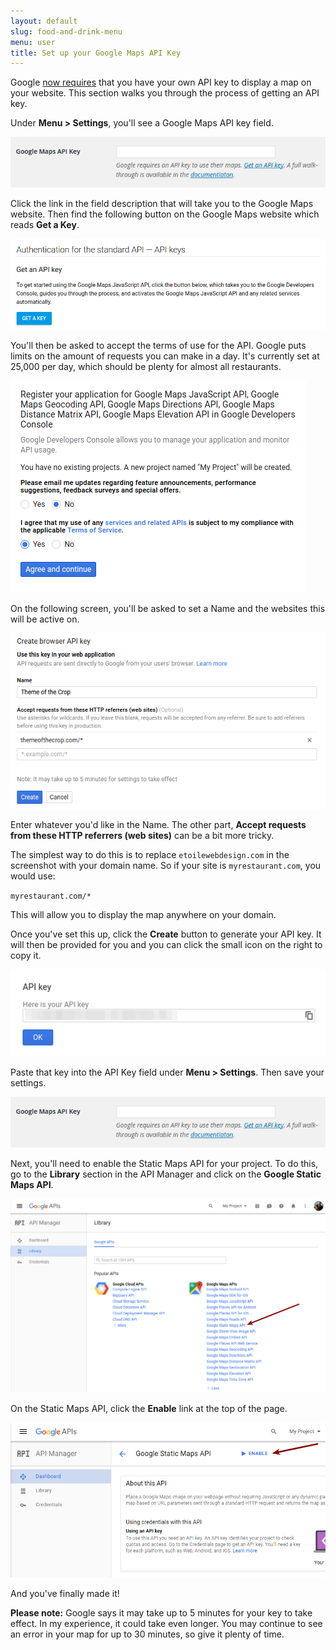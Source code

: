 ```yaml
---
layout: default
slug: food-and-drink-menu
menu: user
title: Set up your Google Maps API Key
---
```

Google [now requires](https://googlegeodevelopers.blogspot.co.uk/2016/06/building-for-scale-updates-to-google.html) that you have your own API key to display a map on your website. This section walks you through the process of getting an API key.

Under **Menu > Settings**, you'll see a Google Maps API key field.

![Screenshot of the API Key field in the plugin settings](/img/google-maps-api-key/gmaps-key-enter-key.png)

Click the link in the field description that will take you to the Google Maps website. Then find the following button on the Google Maps website which reads **Get a Key**.

![Screenshot of the Get Key button on Google Maps' website](/img/google-maps-api-key/gmaps-key-get-key.png)

You'll then be asked to accept the terms of use for the API. Google puts limits on the amount of requests you can make in a day. It's currently set at 25,000 per day, which should be plenty for almost all restaurants.

![Screenshot of the form to accept terms on Google Maps' website](/img/google-maps-api-key/gmaps-key-accept-terms.png)

On the following screen, you'll be asked to set a Name and the websites this will be active on.

![Screenshot of the form to enter domain details on Google Maps' website](/img/google-maps-api-key/gmaps-key-enter-domain.png)

Enter whatever you'd like in the Name. The other part, **Accept requests from these HTTP referrers (web sites)** can be a bit more tricky.

The simplest way to do this is to replace `etoilewebdesign.com` in the screenshot with your domain name. So if your site is `myrestaurant.com`, you would use:

`myrestaurant.com/*`

This will allow you to display the map anywhere on your domain.

Once you've set this up, click the **Create** button to generate your API key. It will then be provided for you and you can click the small icon on the right to copy it.

![Screenshot of the form to copy your API key from Google Maps' website](/img/google-maps-api-key/gmaps-key-copy-key.png)

Paste that key into the API Key field under **Menu > Settings**. Then save your settings.

![Screenshot of the API Key field in the plugin](/img/google-maps-api-key/gmaps-key-enter-key.png)

Next, you'll need to enable the Static Maps API for your project. To do this, go to the **Library** section in the API Manager and click on the **Google Static Maps API**.

![Screenshot of the the Static Maps API in Google's API library](/img/google-maps-api-key/gmaps-key-find-static-maps.png)

On the Static Maps API, click the **Enable** link at the top of the page.

![Screenshot of the the enable button on the Static Maps API page in Google's API library](/img/google-maps-api-key/gmaps-key-enable-static-maps.png)

And you've finally made it!

**Please note:** Google says it may take up to 5 minutes for your key to take effect. In my experience, it could take even longer. You may continue to see an error in your map for up to 30 minutes, so give it plenty of time.
